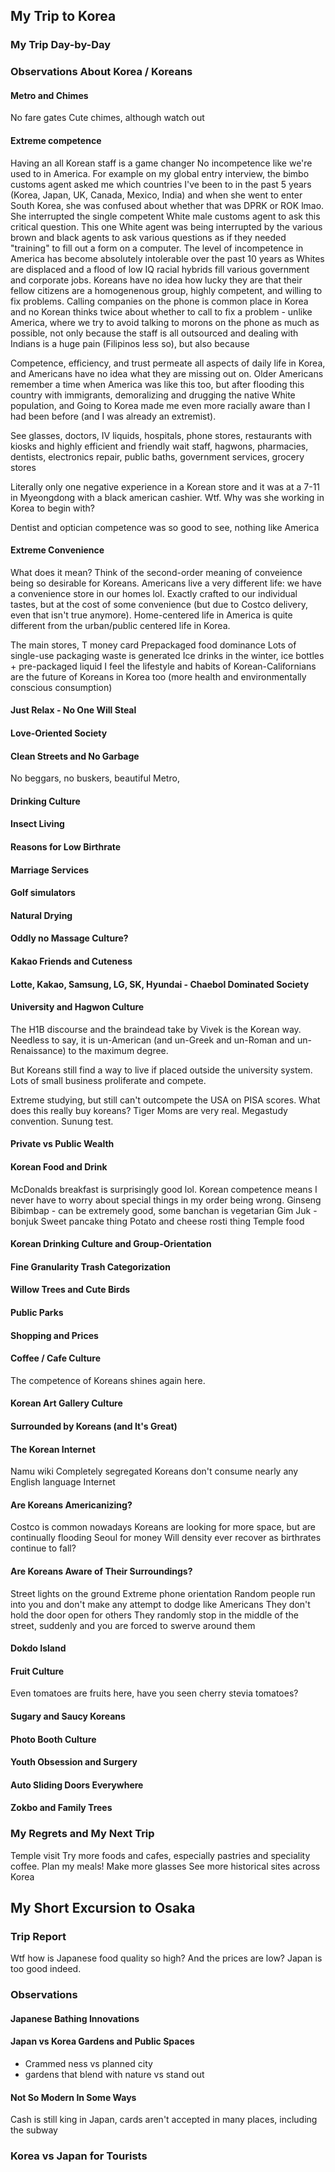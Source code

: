 
## My Trip to Korea

### My Trip Day-by-Day

### Observations About Korea / Koreans

#### Metro and Chimes

No fare gates
Cute chimes, although watch out

#### Extreme competence

Having an all Korean staff is a game changer
No incompetence like we're used to in America. For example on my global entry interview, the bimbo customs agent asked me which countries I've been to in the past 5 years (Korea, Japan, UK, Canada, Mexico, India) and when she went to enter South Korea, she was confused about whether that was DPRK or ROK lmao. She interrupted the single competent White male customs agent to ask this critical question. This one White agent was being interrupted by the various brown and black agents to ask various questions as if they needed "training" to fill out a form on a computer. The level of incompetence in America has become absolutely intolerable over the past 10 years as Whites are displaced and a flood of low IQ racial hybrids fill various government and corporate jobs. Koreans have no idea how lucky they are that their fellow citizens are a homogenenous group, highly competent, and willing to fix problems. Calling companies on the phone is common place in Korea and no Korean thinks twice about whether to call to fix a problem - unlike America, where we try to avoid talking to morons on the phone as much as possible, not only because the staff is all outsourced and dealing with Indians is a huge pain (Filipinos less so), but also because

Competence, efficiency, and trust permeate all aspects of daily life in Korea, and Americans have no idea what they are missing out on. Older Americans remember a time when America was like this too, but after flooding this country with immigrants, demoralizing and drugging the native White population, and
Going to Korea made me even more racially aware than I had been before (and I was already an extremist).

See glasses, doctors, IV liquids, hospitals, phone stores, restaurants with kiosks and highly efficient and friendly wait staff, hagwons, pharmacies, dentists, electronics repair, public baths, government services, grocery stores

Literally only one negative experience in a Korean store and it was at a 7-11 in Myeongdong with a black american cashier. Wtf. Why was she working in Korea to begin with?

Dentist and optician competence was so good to see, nothing like America

#### Extreme Convenience

What does it mean? Think of the second-order meaning of conveience being so desirable for Koreans.
Americans live a very different life: we have a convenience store in our homes lol. Exactly crafted to our individual tastes, but at the cost of some convenience (but due to Costco delivery, even that isn't true anymore).
Home-centered life in America is quite different from the urban/public centered life in Korea.

The main stores, T money card
Prepackaged food dominance
Lots of single-use packaging waste is generated
Ice drinks in the winter, ice bottles + pre-packaged liquid
I feel the lifestyle and habits of Korean-Californians are the future of Koreans in Korea too (more health and environmentally conscious consumption)

#### Just Relax - No One Will Steal

#### Love-Oriented Society

#### Clean Streets and No Garbage

No beggars, no buskers, beautiful Metro,

#### Drinking Culture

#### Insect Living

#### Reasons for Low Birthrate

#### Marriage Services

#### Golf simulators

#### Natural Drying

#### Oddly no Massage Culture?

#### Kakao Friends and Cuteness

#### Lotte, Kakao, Samsung, LG, SK, Hyundai - Chaebol Dominated Society

#### University and Hagwon Culture

The H1B discourse and the braindead take by Vivek is the Korean way. Needless to say, it is un-American (and un-Greek and un-Roman and un-Renaissance) to the maximum degree.

But Koreans still find a way to live if placed outside the university system. Lots of small business proliferate and compete.

Extreme studying, but still can't outcompete the USA on PISA scores. What does this really buy koreans? Tiger Moms are very real. Megastudy convention. Sunung test.

#### Private vs Public Wealth

#### Korean Food and Drink

McDonalds breakfast is surprisingly good lol. Korean competence means I never have to worry about special things in my order being wrong.
Ginseng
Bibimbap - can be extremely good, some banchan is vegetarian
Gim
Juk - bonjuk
Sweet pancake thing
Potato and cheese rosti thing
Temple food

#### Korean Drinking Culture and Group-Orientation

#### Fine Granularity Trash Categorization

#### Willow Trees and Cute Birds

#### Public Parks

#### Shopping and Prices

#### Coffee / Cafe Culture

The competence of Koreans shines again here.

#### Korean Art Gallery Culture

#### Surrounded by Koreans (and It's Great)

#### The Korean Internet

Namu wiki
Completely segregated
Koreans don't consume nearly any English language Internet

#### Are Koreans Americanizing?

Costco is common nowadays
Koreans are looking for more space, but are continually flooding Seoul for money
Will density ever recover as birthrates continue to fall?

#### Are Koreans Aware of Their Surroundings?

Street lights on the ground
Extreme phone orientation
Random people run into you and don't make any attempt to dodge like Americans
They don't hold the door open for others
They randomly stop in the middle of the street, suddenly and you are forced to swerve around them

#### Dokdo Island

#### Fruit Culture

Even tomatoes are fruits here, have you seen cherry stevia tomatoes?

#### Sugary and Saucy Koreans

#### Photo Booth Culture

#### Youth Obsession and Surgery

#### Auto Sliding Doors Everywhere

#### Zokbo and Family Trees

### My Regrets and My Next Trip

Temple visit
Try more foods and cafes, especially pastries and speciality coffee. Plan my meals!
Make more glasses
See more historical sites across Korea

## My Short Excursion to Osaka

### Trip Report

Wtf how is Japanese food quality so high? And the prices are low? Japan is too good indeed.

### Observations

#### Japanese Bathing Innovations

#### Japan vs Korea Gardens and Public Spaces

- Crammed ness vs planned city
- gardens that blend with nature vs stand out

#### Not So Modern In Some Ways

Cash is still king in Japan, cards aren't accepted in many places, including the subway

### Korea vs Japan for Tourists
